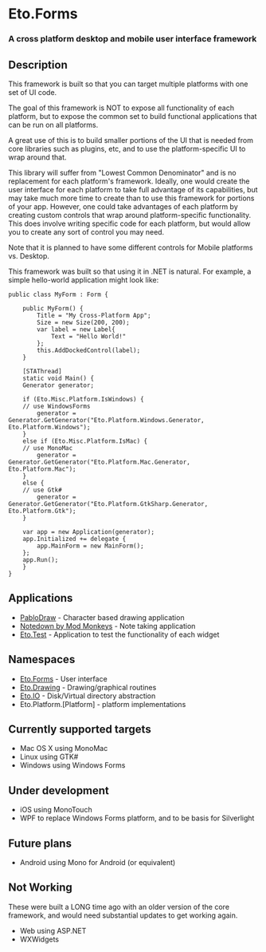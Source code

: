 Eto.Forms
=========
### A cross platform desktop and mobile user interface framework


Description
-----------

This framework is built so that you can target multiple platforms with one set of UI code.

The goal of this framework is NOT to expose all functionality of each platform, but to expose
the common set to build functional applications that can be run on all platforms.

A great use of this is to build smaller portions of the UI that is needed from core libraries
such as plugins, etc, and to use the platform-specific UI to wrap around that.

This library will suffer from "Lowest Common Denominator" and is no replacement for each
platform's framework. Ideally, one would create the user interface for each platform to take 
full advantage of its capabilities, but may take much more time to create than to use this 
framework for portions of your app. However, one could take advantages of each platform
by creating custom controls that wrap around platform-specific functionality.  This does involve
writing specific code for each platform, but would allow you to create any sort of control
you may need.

Note that it is planned to have some different controls for Mobile platforms vs. Desktop.

This framework was built so that using it in .NET is natural.
For example, a simple hello-world application might look like:

	public class MyForm : Form {
	
		public MyForm() {
			Title = "My Cross-Platform App";
			Size = new Size(200, 200);
			var label = new Label{
				Text = "Hello World!"
			};
			this.AddDockedControl(label);
		}
		
		[STAThread]
		static void Main() {
    	Generator generator;

    	if (Eto.Misc.Platform.IsWindows) {
    	// use WindowsForms
    		generator = Generator.GetGenerator("Eto.Platform.Windows.Generator, Eto.Platform.Windows");
    	}
    	else if (Eto.Misc.Platform.IsMac) {
    	// use MonoMac
    		generator = Generator.GetGenerator("Eto.Platform.Mac.Generator, Eto.Platform.Mac");
    	}
    	else {
    	// use Gtk#
    		generator = Generator.GetGenerator("Eto.Platform.GtkSharp.Generator, Eto.Platform.Gtk");
    	}

    	var app = new Application(generator);
    	app.Initialized += delegate {
    		app.MainForm = new MainForm();
    	};
    	app.Run();
		}
	}

Applications
------------
* [PabloDraw](http://picoe.ca/products/pablodraw/alpha) - Character based drawing application
* [Notedown by Mod Monkeys](https://github.com/modmonkeys/Notedown) - Note taking application
* [Eto.Test](https://github.com/picoe/Eto/tree/master/Source/Eto.Test) - Application to test the functionality of each widget


Namespaces
----------

* [Eto.Forms](https://github.com/picoe/Eto/tree/master/Source/Eto/Forms) - User interface 
* [Eto.Drawing](https://github.com/picoe/Eto/tree/master/Source/Eto/Drawing) - Drawing/graphical routines
* [Eto.IO](https://github.com/picoe/Eto/tree/master/Source/Eto/IO) - Disk/Virtual directory abstraction
* Eto.Platform.[Platform] - platform implementations

Currently supported targets
---------------------------

* Mac OS X using MonoMac
* Linux using GTK#
* Windows using Windows Forms
	
Under development
-----------------

* iOS using MonoTouch
* WPF to replace Windows Forms platform, and to be basis for Silverlight

	
Future plans
------------

* Android using Mono for Android (or equivalent)

Not Working
-----------

These were built a LONG time ago with an older version of the core framework, and would need substantial updates to get working again.

* Web using ASP.NET
* WXWidgets

